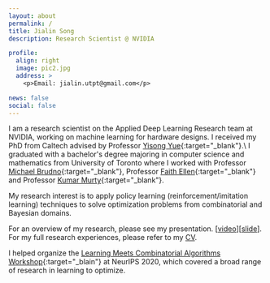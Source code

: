 ```yaml
---
layout: about
permalink: /
title: Jialin Song
description: Research Scientist @ NVIDIA

profile:
  align: right
  image: pic2.jpg
  address: >
    <p>Email: jialin.utpt@gmail.com</p>

news: false
social: false
---
```


I am a research scientist on the Applied Deep Learning Research team at NVIDIA, working on machine learning for hardware designs.
I received my PhD from Caltech advised by Professor [Yisong Yue](http://www.yisongyue.com/index.php){:target="\_blank"}.\\
I graduated with a bachelor's degree majoring in computer science and mathematics from University of Toronto where I worked with Professor [Michael Brudno](http://www.cs.toronto.edu/~brudno/public/){:target="\_blank"}, Professor [Faith Ellen](http://www.cs.toronto.edu/~faith/){:target="\_blank"} and Professor [Kumar Murty](http://murty.math.toronto.edu/){:target="\_blank"}.

My research interest is to apply policy learning (reinforcement/imitation learning) techniques to solve optimization problems from combinatorial and Bayesian domains.

For an overview of my research, please see my presentation. [[video](https://youtu.be/rbBvVmcAjU8)][[slide](https://drive.google.com/open?id=1RITJqk7JV1_aw-Kpc8i86wUrtf-XJ3Rr)]. For my full research experiences, please refer to my <a href="assets/pdf/CV.pdf">CV</a>.

I helped organize the [Learning Meets Combinatorial Algorithms Workshop](https://sites.google.com/view/lmca2020/home){:target="\_blain"} at NeurIPS 2020, which covered a broad range of research in learning to optimize.
